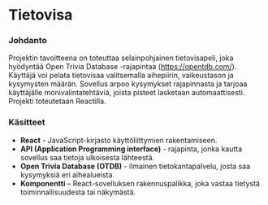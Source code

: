 # Tietovisa

### Johdanto
Projektin tavoitteena on toteuttaa selainpohjainen tietovisapeli, joka hyödyntää Open Trivia Database -rajapintaa (https://opentdb.com/). Käyttäjä voi pelata tietovisaa valitsemalla aihepiirin, vaikeustason ja kysymysten määrän. Sovellus arpoo kysymykset rajapinnasta ja tarjoaa käyttäjälle monivalintatehtäviä, joista pisteet lasketaan automaattisesti. Projekti toteutetaan Reactilla.

### Käsitteet
- **React** - JavaScript-kirjasto käyttöliittymien rakentamiseen.
- **API (Application Programming interface)** - rajapinta, jonka kautta sovellus saa tietoja ulkoisesta lähteestä.
- **Open Trivia Database (OTDB)** - ilmainen tietokantapalvelu, josta saa kysymyksiä eri aihealueista.
- **Komponentti** – React-sovelluksen rakennuspalikka, joka vastaa tietystä toiminnallisuudesta tai näkymästä.
